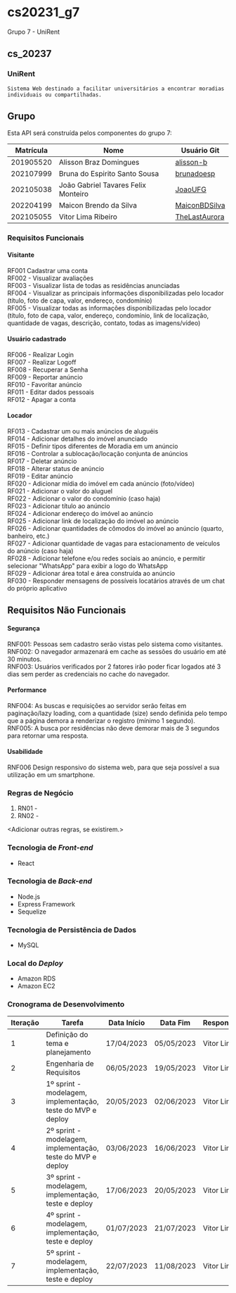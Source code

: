 # cs20231_g7
Grupo 7 - UniRent
## cs_20237

  ### UniRent
    Sistema Web destinado a facilitar universitários a encontrar moradias individuais ou compartilhadas.  
  

## Grupo
Esta API será construída pelos componentes do grupo 7:

|Matrícula|Nome|Usuário Git|
|---|---|---|
|201905520|Alisson Braz Domingues|[alisson-b](https://github.com/alisson-b)|
|202107999|Bruna do Espirito Santo Sousa|[brunadoesp](https://github.com/brunadoesp)|
|202105038|João Gabriel Tavares Felix Monteiro|[JoaoUFG](https://github.com/JoaoUFG)|
|202204199|Maicon Brendo da Silva|[MaiconBDSilva](https://github.com/MaiconBDSilva)|
|202105055|Vitor Lima Ribeiro|[TheLastAurora](https://github.com/TheLastAurora)|

### Requisitos Funcionais
#### Visitante

RF001 Cadastrar uma conta<br>
RF002 - Visualizar avaliações<br>
RF003 - Visualizar lista de todas as residências anunciadas<br>
RF004 - Visualizar as principais informações disponibilizadas pelo locador (título, foto de capa, valor, endereço, condomínio)<br>
RF005 - Visualizar todas as informações disponibilizadas pelo locador (título, foto de capa, valor, endereço, condomínio, link de localização, quantidade de vagas, descrição, contato, todas as imagens/vídeo) <br>

#### Usuário cadastrado
RF006 - Realizar Login<br>
RF007 - Realizar Logoff<br>
RF008 - Recuperar a Senha<br>
RF009 - Reportar anúncio<br>
RF010 - Favoritar anúncio<br>
RF011 - Editar dados pessoais<br>
RF012 - Apagar a conta<br>

#### Locador
RF013 - Cadastrar um ou mais anúncios de aluguéis<br>
RF014 - Adicionar detalhes do imóvel anunciado<br>
RF015 - Definir tipos diferentes de Moradia em um anúncio<br>
RF016 - Controlar a sublocação/locação conjunta de anúncios<br>
RF017 - Deletar anúncio<br>
RF018 - Alterar status de anúncio<br>
RF019 - Editar anúncio<br>
RF020 - Adicionar mídia do imóvel em cada anúncio (foto/vídeo)<br>
RF021 - Adicionar o valor do aluguel<br>
RF022 - Adicionar o valor do condomínio (caso haja)<br>
RF023 - Adicionar título ao anúncio<br>
RF024 - Adicionar endereço do imóvel ao anúncio<br>
RF025 - Adicionar link de localização do imóvel ao anúncio<br>
RF026 - Adicionar quantidades de cômodos do imóvel ao anúncio (quarto, banheiro, etc.)<br>
RF027 - Adicionar quantidade de vagas para estacionamento de veículos do anúncio (caso haja)<br>
RF028 - Adicionar telefone e/ou redes sociais ao anúncio, e permitir selecionar "WhatsApp" para exibir a logo do WhatsApp<br>
RF029 - Adicionar área total e área construída ao anúncio<br>
RF030 - Responder mensagens de possíveis locatários através de um chat do próprio aplicativo<br>



## Requisitos Não Funcionais
#### Segurança
RNF001: Pessoas sem cadastro serão vistas pelo sistema como visitantes.<br>
RNF002: O navegador armazenará em cache as sessões do usuário em até 30 minutos.<br>
RNF003: Usuários verificados por 2 fatores irão poder ficar logados até 3 dias sem perder as credenciais no cache do navegador.<br>

#### Performance
RNF004: As buscas e requisições ao servidor serão feitas em paginação/lazy loading, com a quantidade (size) sendo definida pelo tempo que a página demora a renderizar o registro (mínimo 1 segundo).<br>
RNF005: A busca por residências não deve demorar mais de 3 segundos para retornar uma resposta.<br>

#### Usabilidade
RNF006 Design responsivo do sistema web, para que seja possível a sua utilização em um smartphone.<br>


### Regras de Negócio
1. RN01 - <descrever>
2. RN02 - <descrever>

<Adicionar outras regras, se existirem.>

### Tecnologia de _Front-end_
  - React 

### Tecnologia de _Back-end_
  - Node.js
  - Express Framework
  - Sequelize

### Tecnologia de Persistência de Dados
  - MySQL 
  
### Local do _Deploy_
  - Amazon RDS
  - Amazon EC2

### Cronograma de Desenvolvimento

|Iteração|Tarefa|Data Início|Data Fim|Responsável|Situação|
|---|---|---|---|---|---|
|1|Definição do tema e planejamento|17/04/2023|05/05/2023|Vitor Lima|CONCLUÍDO|
|2|Engenharia de Requisitos|06/05/2023|19/05/2023|Vitor Lima|EM ANDAMENTO|
|3|1º sprint - modelagem, implementação, teste do MVP e deploy|20/05/2023|02/06/2023|Vitor Lima|Programada|
|4|2º sprint - modelagem, implementação, teste do MVP e deploy|03/06/2023|16/06/2023|Vitor Lima|Programada|
|5|3º sprint - modelagem, implementação, teste e deploy|17/06/2023|20/05/2023|Vitor Lima|Programada|
|6|4º sprint - modelagem, implementação, teste e deploy|01/07/2023|21/07/2023|Vitor Lima|Programada| 
|7|5º sprint - modelagem, implementação, teste e deploy|22/07/2023|11/08/2023|Vitor Lima|Programada|


